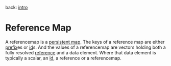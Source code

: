 back: [intro](../intro.md)

# Reference Map

A referencemap is a [persistent map](https://clojure.org/reference/data_structures#Maps). The keys of a reference map are either [prefix](basics/prefix.md)es or [id](basics/id.md)s. And the values of a referencemap are vectors holding both a fully resolved [reference](basics/reference.md) and a data element. Where that data element is typically a scalar, an [id](basics/id.md), a reference or a referencemap.
